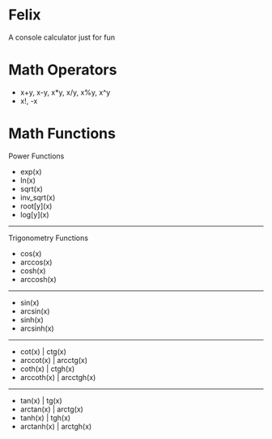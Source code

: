 # Felix
A console calculator just for fun

# Math Operators
- x+y, x-y, x\*y, x/y, x%y, x^y
- x!, -x

# Math Functions
Power Functions
- exp(x)
- ln(x)
- sqrt(x)
- inv_sqrt(x)
- root\[y\](x)
- log\[y\](x)
---
Trigonometry Functions
- cos(x)
- arccos(x)
- cosh(x)
- arccosh(x)
---
- sin(x)
- arcsin(x)
- sinh(x)
- arcsinh(x)
---
- cot(x) | ctg(x)
- arccot(x) | arcctg(x)
- coth(x) | ctgh(x)
- arccoth(x) | arcctgh(x)
---
- tan(x) | tg(x)
- arctan(x) | arctg(x)
- tanh(x) | tgh(x)
- arctanh(x) | arctgh(x)
